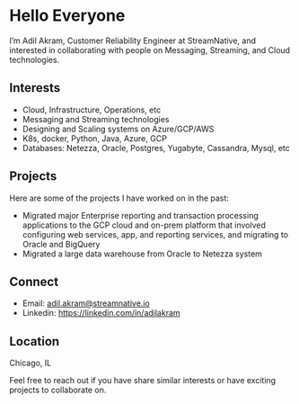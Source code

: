 # Hello Everyone

I’m Adil Akram, Customer Reliability Engineer at StreamNative, and interested in collaborating with people on Messaging, Streaming, and Cloud technologies.

## Interests
- Cloud, Infrastructure, Operations, etc
- Messaging and Streaming technologies
- Designing and Scaling systems on Azure/GCP/AWS
- K8s, docker, Python, Java, Azure, GCP
- Databases: Netezza, Oracle, Postgres, Yugabyte, Cassandra, Mysql, etc

## Projects
Here are some of the projects I have worked on in the past:
- Migrated major Enterprise reporting and transaction processing applications to the GCP cloud and on-prem platform that involved configuring web services, app, and reporting services, and migrating to Oracle and BigQuery
- Migrated a large data warehouse from Oracle to Netezza system

## Connect 
- Email: adil.akram@streamnative.io
- Linkedin: https://linkedin.com/in/adilakram

## Location
Chicago, IL

Feel free to reach out if you have share similar interests or have exciting projects to collaborate on.
<!---
adilakram-sn/adilakram-sn is a ✨ special ✨ repository because its `README.md` (this file) appears on your GitHub profile.
You can click the Preview link to take a look at your changes.
--->
